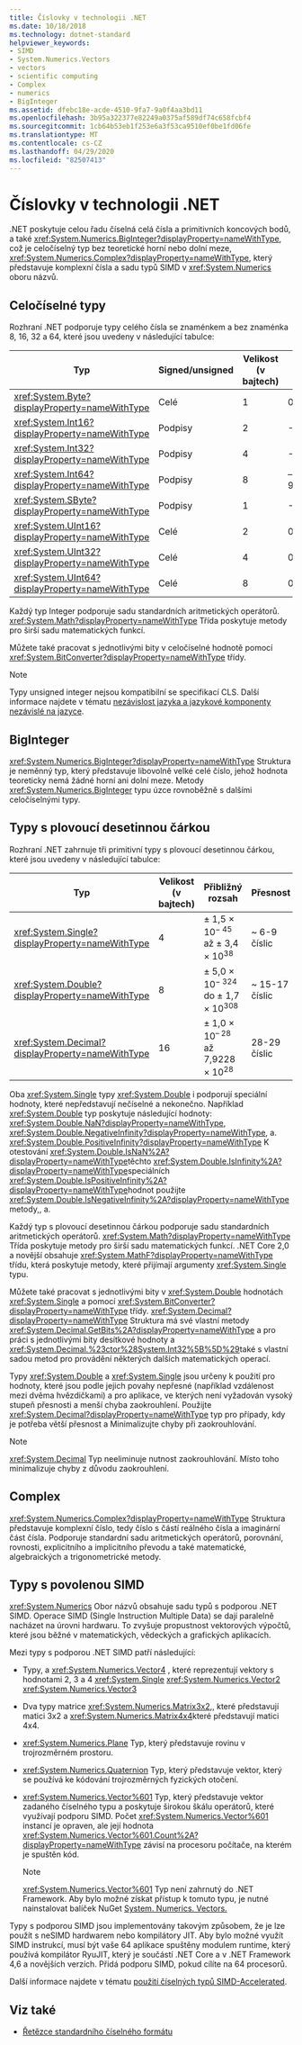 ```yaml
---
title: Číslovky v technologii .NET
ms.date: 10/18/2018
ms.technology: dotnet-standard
helpviewer_keywords:
- SIMD
- System.Numerics.Vectors
- vectors
- scientific computing
- Complex
- numerics
- BigInteger
ms.assetid: dfebc18e-acde-4510-9fa7-9a0f4aa3bd11
ms.openlocfilehash: 3b95a322377e82249a0375af589df74c658fcbf4
ms.sourcegitcommit: 1cb64b53eb1f253e6a3f53ca9510ef0be1fd06fe
ms.translationtype: MT
ms.contentlocale: cs-CZ
ms.lasthandoff: 04/29/2020
ms.locfileid: "82507413"
---
```

# <a name="numerics-in-net"></a>Číslovky v technologii .NET

.NET poskytuje celou řadu číselná celá čísla a primitivních koncových bodů, a také <xref:System.Numerics.BigInteger?displayProperty=nameWithType>, což je celočíselný typ bez teoretické horní nebo dolní meze, <xref:System.Numerics.Complex?displayProperty=nameWithType>, který představuje komplexní čísla a sadu typů SIMD v <xref:System.Numerics> oboru názvů.
  
## <a name="integer-types"></a>Celočíselné typy

Rozhraní .NET podporuje typy celého čísla se znaménkem a bez znaménka 8, 16, 32 a 64, které jsou uvedeny v následující tabulce:
  
|Typ|Signed/unsigned|Velikost (v bajtech)|Minimální hodnota|Maximální hodnota|  
|----------|----------------------|--------------------|-------------------|-------------------|  
|<xref:System.Byte?displayProperty=nameWithType>|Celé|1|0|255|  
|<xref:System.Int16?displayProperty=nameWithType>|Podpisy|2|-32 768|32 767|  
|<xref:System.Int32?displayProperty=nameWithType>|Podpisy|4|-2 147 483 648|2 147 483 647|  
|<xref:System.Int64?displayProperty=nameWithType>|Podpisy|8|– 9223372036854775808|9 223 372 036 854 775 807|  
|<xref:System.SByte?displayProperty=nameWithType>|Podpisy|1|-128|127|  
|<xref:System.UInt16?displayProperty=nameWithType>|Celé|2|0|65 535|  
|<xref:System.UInt32?displayProperty=nameWithType>|Celé|4|0|4 294 967 295|  
|<xref:System.UInt64?displayProperty=nameWithType>|Celé|8|0|18446744073709551615|  
  
Každý typ Integer podporuje sadu standardních aritmetických operátorů. <xref:System.Math?displayProperty=nameWithType> Třída poskytuje metody pro širší sadu matematických funkcí.

Můžete také pracovat s jednotlivými bity v celočíselné hodnotě pomocí <xref:System.BitConverter?displayProperty=nameWithType> třídy.  

> [!NOTE]  
> Typy unsigned integer nejsou kompatibilní se specifikací CLS. Další informace najdete v tématu [nezávislost jazyka a jazykové komponenty nezávislé na jazyce](language-independence-and-language-independent-components.md).

## <a name="biginteger"></a>BigInteger

<xref:System.Numerics.BigInteger?displayProperty=nameWithType> Struktura je neměnný typ, který představuje libovolně velké celé číslo, jehož hodnota teoreticky nemá žádné horní ani dolní meze. Metody <xref:System.Numerics.BigInteger> typu úzce rovnoběžně s dalšími celočíselnými typy.
  
## <a name="floating-point-types"></a>Typy s plovoucí desetinnou čárkou

Rozhraní .NET zahrnuje tři primitivní typy s plovoucí desetinnou čárkou, které jsou uvedeny v následující tabulce:
  
|Typ|Velikost (v bajtech)|Přibližný rozsah|Přesnost|  
|----------|--------|---------------------|--------------------|  
|<xref:System.Single?displayProperty=nameWithType>|4|± 1,5 × 10<sup>− 45</sup> až ± 3,4 × 10<sup>38</sup>|~ 6-9 číslic|  
|<xref:System.Double?displayProperty=nameWithType>|8|± 5,0 × 10<sup>− 324</sup> do ± 1,7 × 10<sup>308</sup>|~ 15-17 číslic|  
|<xref:System.Decimal?displayProperty=nameWithType>|16|± 1,0 × 10<sup>– 28</sup> až 7,9228 × 10<sup>28</sup>|28-29 číslic|  
  
Oba <xref:System.Single> typy <xref:System.Double> i podporují speciální hodnoty, které nepředstavují nečíselné a nekonečno. Například <xref:System.Double> typ poskytuje následující hodnoty: <xref:System.Double.NaN?displayProperty=nameWithType>, <xref:System.Double.NegativeInfinity?displayProperty=nameWithType>, a. <xref:System.Double.PositiveInfinity?displayProperty=nameWithType> K otestování <xref:System.Double.IsNaN%2A?displayProperty=nameWithType>těchto <xref:System.Double.IsInfinity%2A?displayProperty=nameWithType>speciálních <xref:System.Double.IsPositiveInfinity%2A?displayProperty=nameWithType>hodnot použijte <xref:System.Double.IsNegativeInfinity%2A?displayProperty=nameWithType> metody,, a.

Každý typ s plovoucí desetinnou čárkou podporuje sadu standardních aritmetických operátorů. <xref:System.Math?displayProperty=nameWithType> Třída poskytuje metody pro širší sadu matematických funkcí. .NET Core 2,0 a novější obsahuje <xref:System.MathF?displayProperty=nameWithType> třídu, která poskytuje metody, které přijímají argumenty <xref:System.Single> typu.

Můžete také pracovat s jednotlivými bity v <xref:System.Double> hodnotách <xref:System.Single> a pomocí <xref:System.BitConverter?displayProperty=nameWithType> třídy. <xref:System.Decimal?displayProperty=nameWithType> Struktura má své vlastní metody <xref:System.Decimal.GetBits%2A?displayProperty=nameWithType> a pro práci s jednotlivými bity desítkové hodnoty a <xref:System.Decimal.%23ctor%28System.Int32%5B%5D%29>také s vlastní sadou metod pro provádění některých dalších matematických operací.
  
Typy <xref:System.Double> a <xref:System.Single> jsou určeny k použití pro hodnoty, které jsou podle jejich povahy nepřesné (například vzdálenost mezi dvěma hvězdičkami) a pro aplikace, ve kterých není vyžadován vysoký stupeň přesnosti a menší chyba zaokrouhlení. Použijte <xref:System.Decimal?displayProperty=nameWithType> typ pro případy, kdy je potřeba větší přesnost a Minimalizujte chyby při zaokrouhlování.

> [!NOTE]
> <xref:System.Decimal> Typ neeliminuje nutnost zaokrouhlování. Místo toho minimalizuje chyby z důvodu zaokrouhlení.
  
## <a name="complex"></a>Complex

<xref:System.Numerics.Complex?displayProperty=nameWithType> Struktura představuje komplexní číslo, tedy číslo s částí reálného čísla a imaginární část čísla. Podporuje standardní sadu aritmetických operátorů, porovnání, rovnosti, explicitního a implicitního převodu a také matematické, algebraických a trigonometrické metody.  
  
## <a name="simd-enabled-types"></a>Typy s povolenou SIMD

<xref:System.Numerics> Obor názvů obsahuje sadu typů s podporou .NET SIMD. Operace SIMD (Single Instruction Multiple Data) se dají paralelně nacházet na úrovni hardwaru. To zvyšuje propustnost vektorových výpočtů, které jsou běžné v matematických, vědeckých a grafických aplikacích.
  
Mezi typy s podporou .NET SIMD patří následující:

- Typy, a <xref:System.Numerics.Vector4> , které reprezentují vektory s hodnotami 2, 3 a 4 <xref:System.Single> <xref:System.Numerics.Vector2> <xref:System.Numerics.Vector3>

- Dva typy matrice <xref:System.Numerics.Matrix3x2>,, které představují matici 3x2 a <xref:System.Numerics.Matrix4x4>které představují matici 4x4.

- <xref:System.Numerics.Plane> Typ, který představuje rovinu v trojrozměrném prostoru.

- <xref:System.Numerics.Quaternion> Typ, který představuje vektor, který se používá ke kódování trojrozměrných fyzických otočení.

- <xref:System.Numerics.Vector%601> Typ, který představuje vektor zadaného číselného typu a poskytuje širokou škálu operátorů, které využívají podporu SIMD. Počet <xref:System.Numerics.Vector%601> instancí je opraven, ale její hodnota <xref:System.Numerics.Vector%601.Count%2A?displayProperty=nameWithType> závisí na procesoru počítače, na kterém je spuštěn kód.
  > [!NOTE]
  > <xref:System.Numerics.Vector%601> Typ není zahrnutý do .NET Framework. Aby bylo možné získat přístup k tomuto typu, je nutné nainstalovat balíček NuGet [System. Numerics. Vectors.](https://www.nuget.org/packages/System.Numerics.Vectors)
  
Typy s podporou SIMD jsou implementovány takovým způsobem, že je lze použít s neSIMD hardwarem nebo kompilátory JIT. Aby bylo možné využít SIMD instrukcí, musí být vaše 64 aplikace spuštěny modulem runtime, který používá kompilátor RyuJIT, který je součástí .NET Core a v .NET Framework 4,6 a novějších verzích. Přidá podporu SIMD, pokud cílíte na 64 procesorů.

Další informace najdete v tématu [použití číselných typů SIMD-Accelerated](simd.md).

## <a name="see-also"></a>Viz také

- [Řetězce standardního číselného formátu](base-types/standard-numeric-format-strings.md)
